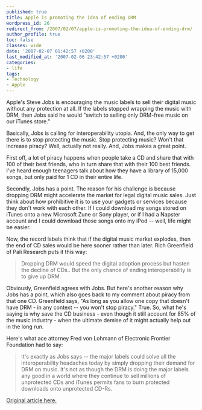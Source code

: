 ```yaml
---
published: true
title: Apple is promoting the idea of ending DRM
wordpress_id: 26
redirect_from: /2007/02/07/apple-is-promoting-the-idea-of-ending-drm/
author_profile: true
toc: false
classes: wide
date: '2007-02-07 01:42:57 +0200'
last_modified_at: '2007-02-06 23:42:57 +0200'
categories:
- life
tags:
- Technology
- Apple
---
```

Apple's Steve Jobs is encouraging the music labels to sell their digital music without any protection at all. If the labels stopped wrapping the music with DRM, then Jobs said he would "switch to selling only DRM-free music on our iTunes store."

Basically, Jobs is calling for interoperability utopia. And, the only way to get there is to stop protecting the music.
Stop protecting music? Won't that increase piracy? Well, actually not really. And, Jobs makes a great point.

First off, a lot of piracy happens when people take a CD and share that with 100 of their best friends, who in turn share that with their 100 best friends. I've heard enough teenagers talk about how they have a library of 15,000 songs, but only paid for 1 CD in their entire life. 

Secondly, Jobs has a point. The reason for his challenge is because dropping DRM might accelerate the market for legal digital music sales. Just think about how prohibitive it is to use your gadgets or services because they don't work with each other. If I could download my songs stored on iTunes onto a new Microsoft Zune or Sony player, or if I had a Napster account and I could download those songs onto my iPod -- well, life might be easier.

Now, the record labels think that if the digital music market explodes, then the end of CD sales would be here sooner rather than later. Rich Greenfield of Pali Research puts it this way: 

>Dropping DRM would speed the digital adoption process but hasten the decline of CDs.. But the only chance of ending interoperability is to give up DRM.

Obviously, Greenfield agrees with Jobs. But here's another reason why Jobs has a point, which also goes back to my comment about piracy from that one CD. Greenfield says, "As long as you allow one copy that doesn't have DRM - in any context -- you won't stop piracy." True. So, what he's saying is why save the CD business - even though it still account for 85% of the music industry - when the ultimate demise of it might actually help out in the long run.

Here's what ace attorney Fred von Lohmann of Electronic Frontier Foundation had to say:

>It's exactly as Jobs says -- the major labels could solve all the interoperability headaches today by simply dropping their demand for DRM on music. It's not as though the DRM is doing the major labels any good in a world where they continue to sell millions of unprotected CDs and iTunes permits fans to burn protected downloads onto unprotected CD-Rs.

<a href="http://blogs.marketwatch.com/bambi/2007/02/apples_jobs_has.html">Original article here.</a>
